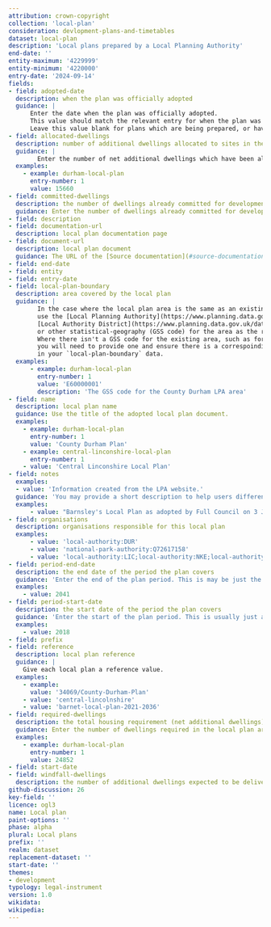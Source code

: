 ```yaml
---
attribution: crown-copyright
collection: 'local-plan'
consideration: devlopment-plans-and-timetables
dataset: local-plan
description: 'Local plans prepared by a Local Planning Authority'
end-date: ''
entity-maximum: '4229999'
entity-minimum: '4220000'
entry-date: '2024-09-14'
fields:
- field: adopted-date
  description: when the plan was officially adopted
  guidance: |
      Enter the date when the plan was officially adopted. 
      This value should match the relevant entry for when the plan was recoreded as being adopted in the `local-plan-timetable`.
      Leave this value blank for plans which are being prepared, or haven't yet been adopted.
- field: allocated-dwellings
  description: number of additional dwellings allocated to sites in the local plan
  guidance: |
        Enter the number of net additional dwellings which have been allocated to sites in the local plan.
  examples:
    - example: durham-local-plan
      entry-number: 1
      value: 15660
- field: committed-dwellings
  description: the number of dwellings already committed for development within the local plan area
  guidance: Enter the number of dwellings already committed for development within the local plan area at the time the local plan was adopted.
- field: description
- field: documentation-url
  description: local plan documentation page
- field: document-url
  description: local plan document
  guidance: The URL of the [Source documentation](#source-documentation) page.
- field: end-date
- field: entity
- field: entry-date
- field: local-plan-boundary
  description: area covered by the local plan
  guidance: |
        In the case where the local plan area is the same as an existing statistical geography,
        use the [Local Planning Authority](https://www.planning.data.gov.uk/dataset/local-planning-authority), 
        [Local Authority District](https://www.planning.data.gov.uk/dataset/local-authority-district),
        or other statistical-geography (GSS code) for the area as the reference value.
        Where there isn't a GSS code for the existing area, such as for a joint local plan, 
        you will need to provide one and ensure there is a correspoinding entry using the same reference
        in your `local-plan-boundary` data.
  examples:
      - example: durham-local-plan
        entry-number: 1
        value: 'E60000001'
        description: 'The GSS code for the County Durham LPA area'
- field: name
  description: local plan name
  guidance: Use the title of the adopted local plan document.
  examples:
    - example: durham-local-plan
      entry-number: 1
      value: 'County Durham Plan'
    - example: central-linconshire-local-plan
      entry-number: 1
    - value: 'Central Linconshire Local Plan'
- field: notes
  examples:
  - value: 'Information created from the LPA website.'
  guidance: 'You may provide a short description to help users differentiate the plan from others with a similar name.'
  examples:
      - value: "Barnsley's Local Plan as adopted by Full Council on 3 January 2019"
- field: organisations
  description: organisations responsible for this local plan
  examples:
      - value: 'local-authority:DUR'
      - value: 'national-park-authority:Q72617158'
      - value: 'local-authority:LIC;local-authority:NKE;local-authority:WLI'
- field: period-end-date
  description: the end date of the period the plan covers
  guidance: 'Enter the end of the plan period. This is may be just the year in `YYYY` format.'
  examples:
    - value: 2041
- field: period-start-date
  description: the start date of the period the plan covers
  guidance: 'Enter the start of the plan period. This is usually just a year in `YYYY` format.'
  examples:
    - value: 2018
- field: prefix
- field: reference
  description: local plan reference
  guidance: |
    Give each local plan a reference value.
  examples:
    - example: 
      value: '34069/County-Durham-Plan'
    - value: 'central-lincolnshire'
    - value: 'barnet-local-plan-2021-2036'
- field: required-dwellings
  description: the total housing requirement (net additional dwellings) for the local plan period
  guidance: Enter the number of dwellings required in the local plan area for the local plan period.
  examples:
    - example: durham-local-plan
      entry-number: 1
      value: 24852
- field: start-date
- field: windfall-dwellings
  description: the number of additional dwellings expected to be delivered from windfall developments during the local plan period
github-discussion: 26
key-field: ''
licence: ogl3
name: Local plan
paint-options: ''
phase: alpha
plural: Local plans
prefix: ''
realm: dataset
replacement-dataset: ''
start-date: ''
themes:
- development
typology: legal-instrument
version: 1.0
wikidata: 
wikipedia: 
---
```

